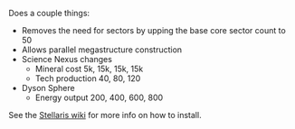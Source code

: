 Does a couple things:
* Removes the need for sectors by upping the base core sector count to 50
* Allows parallel megastructure construction
* Science Nexus changes
  * Mineral cost 5k, 15k, 15k, 15k
  * Tech production 40, 80, 120
* Dyson Sphere 
  * Energy output 200, 400, 600, 800

See the [Stellaris wiki](http://www.stellariswiki.com/Modding) for more info on how to install.
